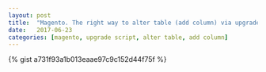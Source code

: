 ```yaml
---
layout: post
title:  "Magento. The right way to alter table (add column) via upgrade script"
date:   2017-06-23
categories: [magento, upgrade script, alter table, add column]
---
```


{% gist a731f93a1b013eaae97c9c152d44f75f %}
